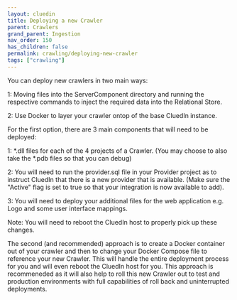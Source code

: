 ```yaml
---
layout: cluedin
title: Deploying a new Crawler
parent: Crawlers
grand_parent: Ingestion
nav_order: 150
has_children: false
permalink: crawling/deploying-new-crawler
tags: ["crawling"]
---
```


You can deploy new crawlers in two main ways:

1: Moving files into the ServerComponent directory and running the respective commands to inject the required data into the Relational Store. 

2: Use Docker to layer your crawler ontop of the base CluedIn instance. 

For the first option, there are 3 main components that will need to be deployed:

1: *.dll files for each of the 4 projects of a Crawler. (You may choose to also take the *.pdb files so that you can debug)

2: You will need to run the provider.sql file in your Provider project as to instruct CluedIn that there is a new provider that is available. (Make sure the "Active" flag is set to true so that your integration is now available to add).

3: You will need to deploy your additional files for the web application e.g. Logo and some user interface mappings. 

Note: You will need to reboot the CluedIn host to properly pick up these changes. 

The second (and recommended) approach is to create a Docker container out of your crawler and then to change your Docker Compose file to reference your new Crawler. This will handle the entire deployment process for you and will even reboot the CluedIn host for you. This approach is recommeneded as it will also help to roll this new Crawler out to test and production environments with full capabilities of roll back and uninterrupted deployments. 